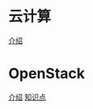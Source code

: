 # 云计算
[介绍](https://mp.weixin.qq.com/s?)
# OpenStack
[介绍](https://zhuanlan.zhihu.com/p/35598437)
[知识点](https://www.cnblogs.com/cloudhere/category/1439151.html)